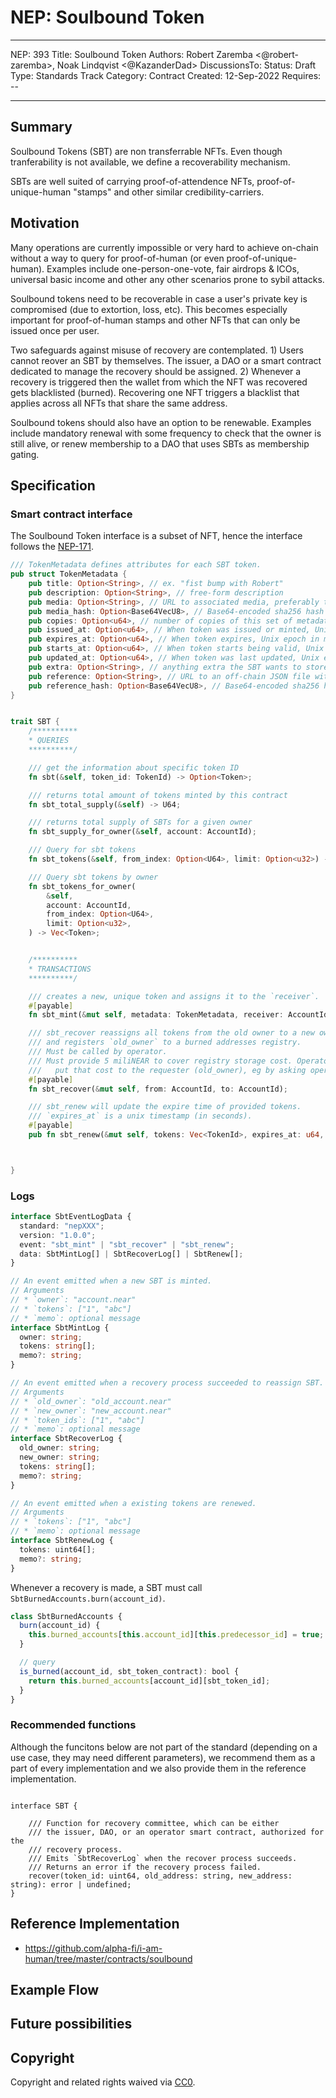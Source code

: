 # NEP: Soulbound Token

---

NEP: 393
Title: Soulbound Token
Authors: Robert Zaremba <@robert-zaremba>, Noak Lindqvist <@KazanderDad>
DiscussionsTo:
Status: Draft
Type: Standards Track
Category: Contract
Created: 12-Sep-2022
Requires: --

---

## Summary

Soulbound Tokens (SBT) are non transferrable NFTs. Even though tranferability is not available, we define a recoverability mechanism.

SBTs are well suited of carrying proof-of-attendence NFTs, proof-of-unique-human "stamps" and other similar credibility-carriers.

## Motivation

Many operations are currently impossible or very hard to achieve on-chain without a way to query for proof-of-human (or even proof-of-unique-human). Examples include one-person-one-vote, fair airdrops & ICOs, universal basic income and other any other scenarios prone to sybil attacks.

Soulbound tokens need to be recoverable in case a user's private key is compromised (due to extortion, loss, etc). This becomes especially important for proof-of-human stamps and other NFTs that can only be issued once per user.

Two safeguards against misuse of recovery are contemplated. 1) Users cannot reover an SBT by themselves. The issuer, a DAO or a smart contract dedicated to manage the recovery should be assigned. 2) Whenever a recovery is triggered then the wallet from which the NFT was recovered gets blacklisted (burned). Recovering one NFT triggers a blacklist that applies across all NFTs that share the same address.

Soulbound tokens should also have an option to be renewable. Examples include mandatory renewal with some frequency to check that the owner is still alive, or renew membership to a DAO that uses SBTs as membership gating.

## Specification

### Smart contract interface

The Soulbound Token interface is a subset of NFT, hence the interface follows the [NEP-171](https://github.com/near/NEPs/blob/master/neps/nep-0171.md).

```rust
/// TokenMetadata defines attributes for each SBT token.
pub struct TokenMetadata {
    pub title: Option<String>, // ex. "fist bump with Robert"
    pub description: Option<String>, // free-form description
    pub media: Option<String>, // URL to associated media, preferably to decentralized, content-addressed storage
    pub media_hash: Option<Base64VecU8>, // Base64-encoded sha256 hash of content referenced by the `media` field. Required if `media` is included.
    pub copies: Option<u64>, // number of copies of this set of metadata in existence when token was minted.
    pub issued_at: Option<u64>, // When token was issued or minted, Unix epoch in milliseconds
    pub expires_at: Option<u64>, // When token expires, Unix epoch in milliseconds
    pub starts_at: Option<u64>, // When token starts being valid, Unix epoch in milliseconds
    pub updated_at: Option<u64>, // When token was last updated, Unix epoch in milliseconds
    pub extra: Option<String>, // anything extra the SBT wants to store on-chain. Can be stringified JSON.
    pub reference: Option<String>, // URL to an off-chain JSON file with more info.
    pub reference_hash: Option<Base64VecU8>, // Base64-encoded sha256 hash of JSON from reference field. Required if `reference` is included.
}


trait SBT {
    /**********
    * QUERIES
    **********/

    /// get the information about specific token ID
    fn sbt(&self, token_id: TokenId) -> Option<Token>;

    /// returns total amount of tokens minted by this contract
    fn sbt_total_supply(&self) -> U64;

    /// returns total supply of SBTs for a given owner
    fn sbt_supply_for_owner(&self, account: AccountId);

    /// Query for sbt tokens
    fn sbt_tokens(&self, from_index: Option<U64>, limit: Option<u32>) -> Vec<Token>;

    /// Query sbt tokens by owner
    fn sbt_tokens_for_owner(
        &self,
        account: AccountId,
        from_index: Option<U64>,
        limit: Option<u32>,
    ) -> Vec<Token>;


    /**********
    * TRANSACTIONS
    **********/

    /// creates a new, unique token and assigns it to the `receiver`.
    #[payable]
    fn sbt_mint(&mut self, metadata: TokenMetadata, receiver: AccountId);

    /// sbt_recover reassigns all tokens from the old owner to a new owner,
    /// and registers `old_owner` to a burned addresses registry.
    /// Must be called by operator.
    /// Must provide 5 miliNEAR to cover registry storage cost. Operator should
    ///   put that cost to the requester (old_owner), eg by asking operation fee.
    #[payable]
    fn sbt_recover(&mut self, from: AccountId, to: AccountId);

    /// sbt_renew will update the expire time of provided tokens.
    /// `expires_at` is a unix timestamp (in seconds).
    #[payable]
    pub fn sbt_renew(&mut self, tokens: Vec<TokenId>, expires_at: u64, memo: Option<String>);



}
```

### Logs

```typescript
interface SbtEventLogData {
  standard: "nepXXX";
  version: "1.0.0";
  event: "sbt_mint" | "sbt_recover" | "sbt_renew";
  data: SbtMintLog[] | SbtRecoverLog[] | SbtRenew[];
}

// An event emitted when a new SBT is minted.
// Arguments
// * `owner`: "account.near"
// * `tokens`: ["1", "abc"]
// * `memo`: optional message
interface SbtMintLog {
  owner: string;
  tokens: string[];
  memo?: string;
}

// An event emitted when a recovery process succeeded to reassign SBT.
// Arguments
// * `old_owner`: "old_account.near"
// * `new_owner`: "new_account.near"
// * `token_ids`: ["1", "abc"]
// * `memo`: optional message
interface SbtRecoverLog {
  old_owner: string;
  new_owner: string;
  tokens: string[];
  memo?: string;
}

// An event emitted when a existing tokens are renewed.
// Arguments
// * `tokens`: ["1", "abc"]
// * `memo`: optional message
interface SbtRenewLog {
  tokens: uint64[];
  memo?: string;
}
```

Whenever a recovery is made, a SBT must call `SbtBurnedAccounts.burn(account_id)`.

```typescript
class SbtBurnedAccounts {
  burn(account_id) {
    this.burned_accounts[this.account_id][this.predecessor_id] = true;
  }

  // query
  is_burned(account_id, sbt_token_contract): bool {
    return this.burned_accounts[account_id][sbt_token_id];
  }
}
```

### Recommended functions

Although the funcitons below are not part of the standard (depending on a use case, they may need different parameters), we recommend them as a part of every implementation and we also provide them in the reference implementation.

```typescript=

interface SBT {

    /// Function for recovery committee, which can be either
    /// the issuer, DAO, or an operator smart contract, authorized for the
    /// recovery process.
    /// Emits `SbtRecoverLog` when the recover process succeeds.
    /// Returns an error if the recovery process failed.
    recover(token_id: uint64, old_address: string, new_address: string): error | undefined;
}

```

## Reference Implementation

- https://github.com/alpha-fi/i-am-human/tree/master/contracts/soulbound

## Example Flow

## Future possibilities

## Copyright

Copyright and related rights waived via [CC0](https://creativecommons.org/publicdomain/zero/1.0/).
